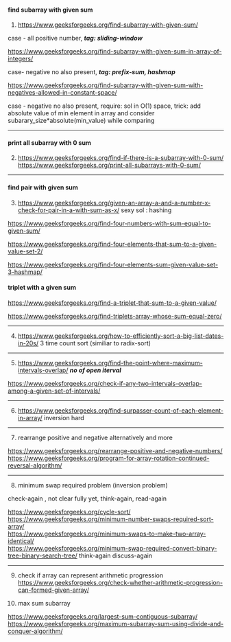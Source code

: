 #### find subarray with given sum

1) https://www.geeksforgeeks.org/find-subarray-with-given-sum/    

case - all positive number,  ***tag: sliding-window***

https://www.geeksforgeeks.org/find-subarray-with-given-sum-in-array-of-integers/ 

case- negative no also present, ***tag: prefix-sum, hashmap***

https://www.geeksforgeeks.org/find-subarray-with-given-sum-with-negatives-allowed-in-constant-space/

case - negative no also present, require: sol in O(1) space, trick: add absolute value of min element in array and consider subarary_size*absolute(min_value) while comparing

--------------------------------------------------------------------------------------------------------------------------

#### print all subarray with 0 sum

2) https://www.geeksforgeeks.org/find-if-there-is-a-subarray-with-0-sum/ \
https://www.geeksforgeeks.org/print-all-subarrays-with-0-sum/


------------------------------------------------------------------------------------------------------------------------

#### find pair with given sum

3) https://www.geeksforgeeks.org/given-an-array-a-and-a-number-x-check-for-pair-in-a-with-sum-as-x/   sexy sol : hashing

https://www.geeksforgeeks.org/find-four-numbers-with-sum-equal-to-given-sum/

https://www.geeksforgeeks.org/find-four-elements-that-sum-to-a-given-value-set-2/

https://www.geeksforgeeks.org/find-four-elements-sum-given-value-set-3-hashmap/

#### triplet with a given sum

https://www.geeksforgeeks.org/find-a-triplet-that-sum-to-a-given-value/

https://www.geeksforgeeks.org/find-triplets-array-whose-sum-equal-zero/



----------------------------------------------------------------------------------------------------------------------

4) https://www.geeksforgeeks.org/how-to-efficiently-sort-a-big-list-dates-in-20s/  3 time count sort (similiar to radix-sort)

------------------------------------------------------------------------------------------------------------------

5) https://www.geeksforgeeks.org/find-the-point-where-maximum-intervals-overlap/ ***no of open iterval***

https://www.geeksforgeeks.org/check-if-any-two-intervals-overlap-among-a-given-set-of-intervals/

--------------------------------------------------------------------------------------------------------------------

6) https://www.geeksforgeeks.org/find-surpasser-count-of-each-element-in-array/ inversion hard

------------------------------------------------------------------------------------------------------------------

7) rearrange positive and negative alternatively and more

https://www.geeksforgeeks.org/rearrange-positive-and-negative-numbers/ \
https://www.geeksforgeeks.org/program-for-array-rotation-continued-reversal-algorithm/

-------------------------------------------------------------------------------------------------------------

8) minimum swap required problem (inversion problem)  

check-again , not clear fully yet, think-again, read-again

https://www.geeksforgeeks.org/cycle-sort/ \
https://www.geeksforgeeks.org/minimum-number-swaps-required-sort-array/  \
https://www.geeksforgeeks.org/minimum-swaps-to-make-two-array-identical/ \
https://www.geeksforgeeks.org/minimum-swap-required-convert-binary-tree-binary-search-tree/ think-again discuss-again

---------------------------------------------------------------------------------------------------------------

9) check if array can represent arithmetic progression \
https://www.geeksforgeeks.org/check-whether-arithmetic-progression-can-formed-given-array/


10) max sum subarray

https://www.geeksforgeeks.org/largest-sum-contiguous-subarray/ \
https://www.geeksforgeeks.org/maximum-subarray-sum-using-divide-and-conquer-algorithm/


